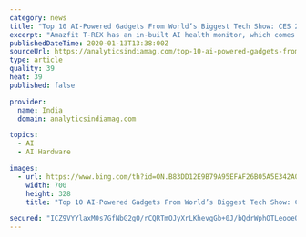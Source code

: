 ```yaml
---
category: news
title: "Top 10 AI-Powered Gadgets From World’s Biggest Tech Show: CES 2020"
excerpt: "Amazfit T-REX has an in-built AI health monitor, which comes affordable as well as durable. This smartwatch has passed 12 military-grade certifications, ensuring its robustness and resistance to harsh environments. And, it consists of a new circuit design with an advanced low-power consumption chip, and in-depth power optimisation for longer ..."
publishedDateTime: 2020-01-13T13:38:00Z
sourceUrl: https://analyticsindiamag.com/top-10-ai-powered-gadgets-from-worlds-biggest-tech-show-ces-2020/
type: article
quality: 39
heat: 39
published: false

provider:
  name: India
  domain: analyticsindiamag.com

topics:
  - AI
  - AI Hardware

images:
  - url: https://www.bing.com/th?id=ON.B83DD12E9B79A95EFAF26B05A5E342A0
    width: 700
    height: 328
    title: "Top 10 AI-Powered Gadgets From World’s Biggest Tech Show: CES 2020"

secured: "ICZ9VYYlaxM0s7GfNbG2gO/rCQRTmOJyXrLKhevgGb+0J/bQdrWphOTLeooeOWKCXLGs7wT+ozh+w6dyZUirY4Pyo4GoBu7cL5bUGNOzi5y3qO/Lc/GfTCgIu5eG1ZNxUDy0w8R9DN1OTGZUZWuZEy61bm52eeIJOEyb+c1jxw0VM6nV6Hdz/DMXnqbV5MTAQlHH0odGDH7Q6i+/x48echmWi5GLS9IiPAsfyeKkWwiybiyCewvzDMnEYXGqNz0curuH7G4velaEHnC+iEOsUQ==;aoLPK8zM0i6xGzvceNicJw=="
---
```


